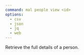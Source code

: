 ```yaml
---
command: mal people view <id>
options:
  - csv
  - json
  - jq
  - web
---
```

Retrieve the full details of a person.